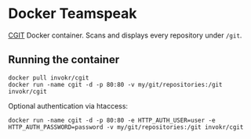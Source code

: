 Docker Teamspeak
=================

[CGIT](http://git.zx2c4.com/cgit/) Docker container. Scans and displays every repository under `/git`.

Running the container
----------------------

    docker pull invokr/cgit
    docker run -name cgit -d -p 80:80 -v my/git/repositories:/git invokr/cgit

Optional authentication via htaccess:

    docker run -name cgit -d -p 80:80 -e HTTP_AUTH_USER=user -e HTTP_AUTH_PASSWORD=password -v my/git/repositories:/git invokr/cgit
